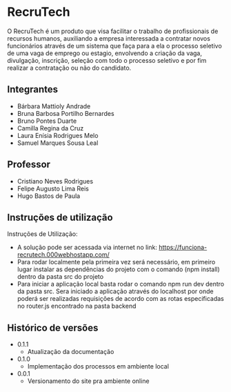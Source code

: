 # RecruTech

O RecruTech é um produto que visa facilitar o trabalho de profissionais de recursos humanos, auxiliando a empresa interessada a contratar novos funcionários através de um sistema que faça para a ela o processo seletivo de uma vaga de emprego ou estagio, envolvendo a criação da vaga, divulgação, inscrição, seleção com todo o processo seletivo e por fim realizar a contratação ou não do candidato.

## Integrantes

* Bárbara Mattioly Andrade
* Bruna Barbosa Portilho Bernardes
* Bruno Pontes Duarte
* Camilla Regina da Cruz
* Laura Enísia Rodrigues Melo
* Samuel Marques Sousa Leal

## Professor

* Cristiano Neves Rodrigues
* Felipe Augusto Lima Reis
* Hugo Bastos de Paula

## Instruções de utilização

Instruções de Utilização:
- A solução pode ser acessada via internet no link: https://funciona-recrutech.000webhostapp.com/
- Para rodar localmente pela primeira vez será necessário, em primeiro lugar instalar as dependências do projeto com o comando (npm install) dentro da pasta src do projeto
- Para iniciar a aplicação local basta rodar o comando npm run dev dentro da pasta src. Sera iniciado a aplicação através do localhost por onde poderá ser realizadas requisições de acordo com as rotas especificadas no router.js encontrado na pasta backend

## Histórico de versões

* 0.1.1
    * Atualização da documentação 
* 0.1.0
    * Implementação dos processos em ambiente local
* 0.0.1
    * Versionamento do site pra ambiente online
